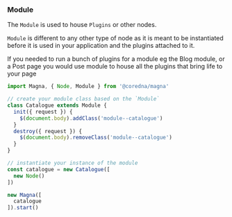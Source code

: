 ### Module
The `Module` is used to house `Plugins` or other nodes.

`Module` is different to any other type of node as it is meant to be instantiated before it is used in your 
application and the plugins attached to it.

If you needed to run a bunch of plugins for a module eg the Blog module, or a Post page you would use module to house
 all the plugins that bring life to your page

```javascript
import Magna, { Node, Module } from '@coredna/magna'

// create your module class based on the `Module`
class Catalogue extends Module {
  init({ request }) {
    $(document.body).addClass('module--catalogue')
  }
  destroy({ request }) {
    $(document.body).removeClass('module--catalogue')
  }
}

// instantiate your instance of the module
const catalogue = new Catalogue([
  new Node()
])

new Magna([
  catalogue
]).start()
```
